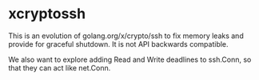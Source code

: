 # xcryptossh

This is an evolution of golang.org/x/crypto/ssh to fix memory leaks and provide for graceful shutdown. It is not API backwards compatible.

We also want to explore adding Read and Write deadlines to ssh.Conn, so that they can act like net.Conn.
